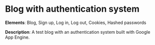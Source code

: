 # Blog with authentication system

**Elements**: Blog, Sign up, Log in, Log out, Cookies, Hashed passwords

**Description**: A test blog with an authentication system built with Google App Engine.
